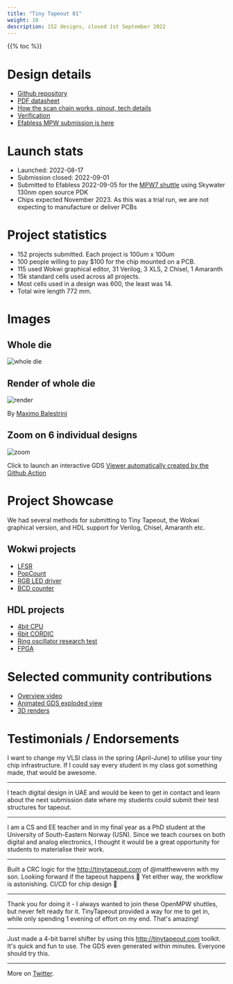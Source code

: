 ```yaml
---
title: "Tiny Tapeout 01"
weight: 10
description: 152 designs, closed 1st September 2022
---
```


{{% toc %}}

# Design details

* [Github repository](https://github.com/tinytapeout/tinytapeout-mpw7)
* [PDF datasheet](/tt01.pdf)
* [How the scan chain works, pinout, tech details](https://github.com/tinytapeout/tinytapeout-mpw7/blob/mpw7/INFO.md)
* [Verification](https://github.com/tinytapeout/tinytapeout-mpw7/blob/mpw7/verification.md)
* [Efabless MPW submission is here](https://platform.efabless.com/projects/1229)

# Launch stats

* Launched: 2022-08-17
* Submission closed: 2022-09-01
* Submitted to Efabless 2022-09-05 for the [MPW7 shuttle](https://efabless.com/shuttle-status) using Skywater 130nm open source PDK
* Chips expected November 2023. As this was a trial run, we are not expecting to manufacture or deliver PCBs

# Project statistics

* 152 projects submitted. Each project is 100um x 100um
* 100 people willing to pay $100 for the chip mounted on a PCB.
* 115 used Wokwi graphical editor, 31 Verilog, 3 XLS, 2 Chisel, 1 Amaranth
* 15k standard cells used across all projects.
* Most cells used in a design was 600, the least was 14.
* Total wire length 772 mm.

# Images

## Whole die

![whole die](/images/whole_die.png)

## Render of whole die

![render](/images/render.png)

By [Maximo Balestrini](https://twitter.com/maxiborga)

## Zoom on 6 individual designs

![zoom](/images/zoom.png)

Click to launch an interactive GDS [Viewer automatically created by the Github Action](https://proppy.github.io/tinytapeout-xls-test/) 

# Project Showcase

We had several methods for submitting to Tiny Tapeout, the Wokwi graphical version, and HDL support for Verilog, Chisel, Amaranth etc.

## Wokwi projects

* [LFSR](https://wokwi.com/projects/341344337258349139)
* [PopCount](https://wokwi.com/projects/340285391309374034)
* [RGB LED driver](https://wokwi.com/projects/341188777753969234)
* [BCD counter](https://wokwi.com/projects/341296149788885588)

## HDL projects

* [4bit CPU](https://github.com/tommythorn/tinytapeout-4-bit-cpu)
* [6bit CORDIC](https://github.com/sfmth/tinytapeout-tinycordic)
* [Ring oscillator research test](https://github.com/BarsMonster/MicroASICV)
* [FPGA](https://github.com/gatecat/tinytapeout-fpga-test)

# Selected community contributions

* [Overview video](https://twitter.com/bovensiepen/status/1563600293472141313) 
* [Animated GDS exploded view](https://twitter.com/ChrisPVille/status/1565566061814185984)
* [3D renders](https://twitter.com/maxiborga/status/1565081697057660928)

# Testimonials / Endorsements

I want to change my VLSI class in the spring (April-June) to utilise your tiny chip infrastructure. If I could say every student in my class got something made, that would be awesome.

---
I teach digital design in UAE and would be keen to get in contact and learn about the next submission date where my students could submit their test structures for tapeout.

---
I am a CS and EE teacher and in my final year as a PhD student at the University of South-Eastern Norway (USN). Since we teach courses on both digital and analog electronics, I thought it would be a great opportunity for students to materialise their work.

---
Built a CRC logic for the http://tinytapeout.com of @matthewvenn with my son. Looking forward if the tapeout happens 🥰 Yet either way, the workflow is astonishing. CI/CD for chip design 🤯

---
Thank you for doing it - I always wanted to join these OpenMPW shuttles, but never felt ready for it. TinyTapeout provided a way for me to get in, while only spending 1 evening of effort on my end. That's amazing! 

---
Just made a 4-bit barrel shifter by using this http://tinytapeout.com toolkit. It's quick and fun to use. The GDS even generated within minutes. Everyone should try this.

---
More on [Twitter](https://twitter.com/search?q=tinytapeout).
